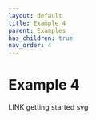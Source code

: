 ```yaml
---
layout: default
title: Example 4
parent: Examples
has_children: true
nav_order: 4
---
```


# Example 4

LINK getting started svg
